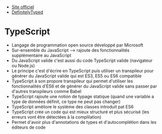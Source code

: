 - [Site officiel](https://www.typescriptlang.org/docs/handbook/basic-types.html)
- [DefinitelyTyped](https://github.com/DefinitelyTyped/DefinitelyTyped/tree/master/types)

# TypeScript
* Langage de programmation open source développé par Microsoft
* Sur-ensemble du JavaScript --> rajoute des fonctionnalités supplémentaire au JavaScript
* Du JavaScript valide c'est aussi du code TypeScript valide (navigateur ou Node.js)
* Le principe c'est d'écrire en TypeScript puis utiliser un transpileur pour générer du JavaScript valide qui est ES3, ES5 ou ES6 compatible
* TypeScript à son propore transpileur qui permet d'utiliser les fonctionnalités d'ES6 et de générer du JavaScript valide sans passer par d'autres transpileurs comme Babel
* TypeScript rajoute une notion de typage statique (quand une variable a type de données définit, ce type ne peut pas changer)
* TypeScript améliore le système des classes introduit pat ES6
* TypeScript crée un code qui est mieux structuré et plus sécurisé (les erreurs vont être détectées à la complilation)
* Permet d'avoir plus d'annotations de types et d'autocomplétion dans les éditeurs de code